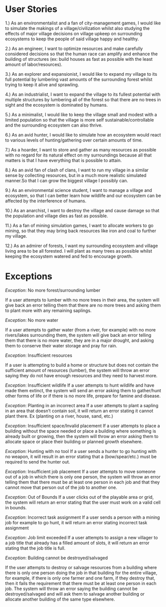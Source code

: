 # User Stories

1.) As an environmentalist and a fan of city-management games, I would like to simulate the makings of a village/civilization whilst also studying the effects of major village decisions on village upkeep on surrounding ecosystems to keep the people of said village happy and healthy. 

2.) As an engineer, I want to optimize resources and make carefully considered decisions so that the human race can amplify and enhance the building of structures (ex: build houses as fast as possible with the least amount of labor/resources).

3.) As an explorer and expansionist, I would like to expand my village to its full potential by lumbering vast amounts of the surrounding forest whilst trying to keep it alive and sprawling.

4.) As an industrialist, I want to expand the village to its fullest potential with multiple structures by lumbering all of the forest so that there are no trees in sight and the ecosystem is dominated by humans.

5.) As a minimalist, I would like to keep the village small and modest with a limited population so that the village is more self sustainable/controllable and the surrounding ecosystem can also thrive.

6.) As an avid hunter, I would like to simulate how an ecosystem would react to various levels of hunting/gathering over certain amounts of time.

7.) As a hoarder, I want to store and gather as many resources as possible with no regard for its natural effect on my surroundings because all that matters is that I have everything that is possible to attain.

8.) As an avid fan of clash of clans, I want to run my village in a similar sense by collecting resources, but  in a much more realistic simulated manner.So that I can grow the biggest village I possibly can.

9.) As an environmental science student, I want to manage a village and ecosystem, so that I can better learn how wildlife and our ecosystem can be affected by the interference of humans.

10.) As an anarchist, I want to destroy the village and cause damage so that the population and village dies as fast as possible.

11.) As a fan of mining simulation games, I want to allocate workers to go mining, so that they may bring back resources like iron and coal to further my village.

12.) As an admirer of forests, I want my surrounding ecosystem and village living area to be all forested. I will plant as many trees as possible whilst keeping the ecosystem watered and fed to encourage growth.


# Exceptions

_Exception_: No more forest/surrounding lumber  

If a user attempts to lumber with no more trees in their area, the system will give back an error telling them that there are no more trees and asking them to plant more with any remaining saplings.

_Exception_: No more water

If a user attempts to gather water (from a river, for example) with no more rivers/lakes surrounding them, the system will give back an error telling them that there is no more water, they are in a major drought, and asking them to conserve their water storage and pray for rain.

_Exception_: Insufficient resources

If a user is attempting to build a home or structure but does not contain the sufficient amount of resources (lumber), the system will throw an error saying they do not have enough resources and they need to harvest more.

_Exception_: Insufficient wildlife
If a user attempts to hunt wildlife and have made them extinct, the system will send an error asking them to gather/hunt other forms of life or if there is no more life, prepare for famine and disease.

_Exception_: Planting in an incorrect area
If a user attempts to plant a sapling in an area that doesn’t contain soil, it will return an error stating it cannot plant there. Ex (planting on a river, house, sand, etc.)

_Exception_: Insufficient space/Invalid placement
If a user attempts to place a building without the space needed or place a building where something is already built or growing, then the system will throw an error asking them to allocate space or place their building or planned growth elsewhere.

_Exception_: Hunting with no tool
If a user sends a hunter to go hunting with no weapon, it will result in an error stating that a (bow/spear/etc.) must be required to send the hunter out.

_Exception_: Insufficient job placement 
If a user attempts to move someone out of a job in which there is only one person, the system will throw an error telling them that there must be at least one person in each job and that they cannot move that person out of the job to another one.

_Exception_: Out of Bounds
If a user clicks out of the playable area or grid, the system will return an error stating that the user must work on a valid cell in bounds.

_Exception_: Incorrect task assignment
If a user sends a person with a mining job for example to go hunt, it will return an error stating incorrect task assignment

_Exception_: Job limit exceeded
If a user attempts to assign a new villager to a job title that already has a filled amount of slots, it will return an error stating that the job title is full.

_Exception_: Building cannot be destroyed/salvaged

If the user attempts to destroy or salvage resources from a building where there is only one person doing the job in that building for the entire village, for example, if there is only one farmer and one farm, if they destroy that, then it fails the requirement that there must be at least one person in each job. The system will throw an error saying the building cannot be destroyed/salvaged and will ask them to salvage another building or allocate another building of the same type elsewhere.